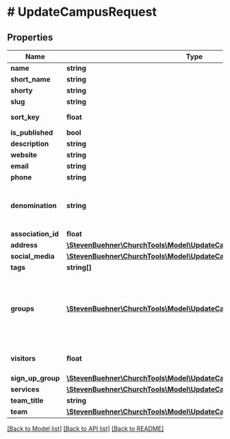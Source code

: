 # # UpdateCampusRequest

## Properties

Name | Type | Description | Notes
------------ | ------------- | ------------- | -------------
**name** | **string** |  |
**short_name** | **string** |  |
**shorty** | **string** |  |
**slug** | **string** |  |
**sort_key** | **float** |  | [default to 0]
**is_published** | **bool** |  |
**description** | **string** |  |
**website** | **string** |  |
**email** | **string** |  |
**phone** | **string** |  |
**denomination** | **string** | Either exact string or denomination object with name property |
**association_id** | **float** |  |
**address** | [**\StevenBuehner\ChurchTools\Model\UpdateCampusRequestAddress**](UpdateCampusRequestAddress.md) |  |
**social_media** | [**\StevenBuehner\ChurchTools\Model\UpdateCampusRequestSocialMedia**](UpdateCampusRequestSocialMedia.md) |  |
**tags** | **string[]** | List of tags. |
**groups** | [**\StevenBuehner\ChurchTools\Model\UpdateCampusRequestGroupsInner[]**](UpdateCampusRequestGroupsInner.md) | Either array of group IDs or array of objects with group-property, which is a domain object wiht &#39;domainIdentifier&#39; |
**visitors** | **float** | Single integer, which represents a range. |
**sign_up_group** | [**\StevenBuehner\ChurchTools\Model\UpdateCampusRequestSignUpGroup**](UpdateCampusRequestSignUpGroup.md) |  |
**services** | [**\StevenBuehner\ChurchTools\Model\UpdateCampusRequestServicesInner[]**](UpdateCampusRequestServicesInner.md) |  |
**team_title** | **string** |  |
**team** | [**\StevenBuehner\ChurchTools\Model\UpdateCampusRequestTeamInner[]**](UpdateCampusRequestTeamInner.md) |  |

[[Back to Model list]](../../README.md#models) [[Back to API list]](../../README.md#endpoints) [[Back to README]](../../README.md)
